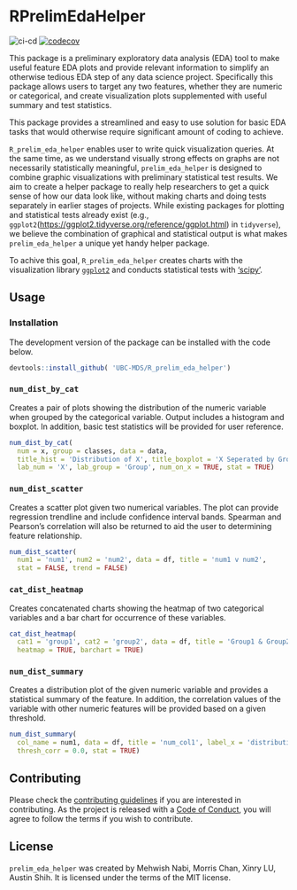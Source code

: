 
<!-- README.md is generated from README.Rmd. Please edit that file -->

# RPrelimEdaHelper

<!-- badges: start -->
![ci-cd](https://github.com/UBC-MDS/prelim_eda_helper/actions/workflows/ci-cd.yml/badge.svg) [![codecov](https://codecov.io/gh/UBC-MDS/R_Prelim_Eda_Helper/branch/main/graph/badge.svg?token=7BpWZihHxW)](https://codecov.io/gh/UBC-MDS/R_Prelim_Eda_Helper)
<!-- badges: end -->

This package is a preliminary exploratory data analysis (EDA) tool to
make useful feature EDA plots and provide relevant information to
simplify an otherwise tedious EDA step of any data science project.
Specifically this package allows users to target any two features,
whether they are numeric or categorical, and create visualization plots
supplemented with useful summary and test statistics.

This package provides a streamlined and easy to use solution for basic
EDA tasks that would otherwise require significant amount of coding to
achieve.

`R_prelim_eda_helper` enables user to write quick visualization queries.
At the same time, as we understand visually strong effects on graphs are
not necessarily statistically meaningful, `prelim_eda_helper` is
designed to combine graphic visualizations with preliminary statistical
test results. We aim to create a helper package to really help
researchers to get a quick sense of how our data look like, without
making charts and doing tests separately in earlier stages of projects.
While existing packages for plotting and statistical tests already exist
(e.g., `ggplot2`(<https://ggplot2.tidyverse.org/reference/ggplot.html>)
in `tidyverse`), we believe the combination of graphical and statistical
output is what makes `prelim_eda_helper` a unique yet handy helper
package.

To achive this goal, `R_prelim_eda_helper` creates charts with the
visualization library
[`ggplot2`](https://ggplot2.tidyverse.org/reference/ggplot.html) and
conducts statistical tests with [‘scipy’](https://scipy.org/).

## Usage

### Installation

The development version of the package can be installed with the code
below.

``` r
devtools::install_github( 'UBC-MDS/R_prelim_eda_helper')
```

### `num_dist_by_cat`

Creates a pair of plots showing the distribution of the numeric variable
when grouped by the categorical variable. Output includes a histogram
and boxplot. In addition, basic test statistics will be provided for
user reference.

``` r
num_dist_by_cat(
  num = x, group = classes, data = data,
  title_hist = 'Distribution of X', title_boxplot = 'X Seperated by Group',
  lab_num = 'X', lab_group = 'Group', num_on_x = TRUE, stat = TRUE)
```

### `num_dist_scatter`

Creates a scatter plot given two numerical variables. The plot can
provide regression trendline and include confidence interval bands.
Spearman and Pearson’s correlation will also be returned to aid the user
to determining feature relationship.

``` r
num_dist_scatter(
  num1 = 'num1', num2 = 'num2', data = df, title = 'num1 v num2',
  stat = FALSE, trend = FALSE)
```

### `cat_dist_heatmap`

Creates concatenated charts showing the heatmap of two categorical
variables and a bar chart for occurrence of these variables.

``` r
cat_dist_heatmap(
  cat1 = 'group1', cat2 = 'group2', data = df, title = 'Group1 & Group2 Distribution', 
  heatmap = TRUE, barchart = TRUE)
```

### `num_dist_summary`

Creates a distribution plot of the given numeric variable and provides a
statistical summary of the feature. In addition, the correlation values
of the variable with other numeric features will be provided based on a
given threshold.

``` r
num_dist_summary(
  col_name = num1, data = df, title = 'num_col1', label_x = 'distribution of num1',
  thresh_corr = 0.0, stat = TRUE)
```

## Contributing

Please check the [contributing
guidelines](https://github.com/UBC-MDS/R_Prelim_Eda_Helper/blob/main/.github/CONTRIBUTING.md)
if you are interested in contributing. As the project is released with a
[Code of
Conduct](https://github.com/UBC-MDS/R_Prelim_Eda_Helper/blob/main/CODE_OF_CONDUCT.md),
you will agree to follow the terms if you wish to contribute.

## License

`prelim_eda_helper` was created by Mehwish Nabi, Morris Chan, Xinry LU,
Austin Shih. It is licensed under the terms of the MIT license.
